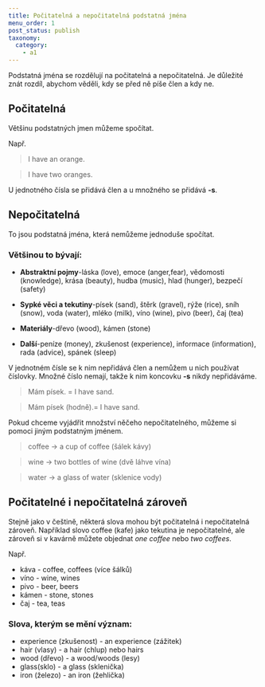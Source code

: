 ```yaml
---
title: Počitatelná a nepočitatelná podstatná jména
menu_order: 1
post_status: publish
taxonomy:
  category:
    - a1
---
```


Podstatná jména se rozdělují na počitatelná a nepočitatelná. Je důležité znát rozdíl, abychom věděli, kdy se před ně píše člen a kdy ne.

## Počitatelná

Většinu podstatných jmen můžeme spočítat.

Např.

> I have an orange.

> I have two oranges.

U jednotného čísla se přidává člen a u množného se přidává **-s**.

## Nepočitatelná

To jsou podstatná jména, která nemůžeme jednoduše spočítat.

### Většinou to bývají:

- **Abstraktní pojmy**-láska (love), emoce (anger,fear), vědomosti (knowledge), krása (beauty), hudba (music), hlad (hunger), bezpečí (safety)

- **Sypké věci a tekutiny**-písek (sand), štěrk (gravel), rýže (rice), sníh (snow), voda (water), mléko (milk), víno (wine), pivo (beer), čaj (tea)

- **Materiály**-dřevo (wood), kámen (stone)

- **Další**-peníze (money), zkušenost (experience), informace (information), rada (advice), spánek (sleep)

V jednotném čísle se k nim nepřidává člen a nemůžem u nich používat číslovky. Množné číslo nemají, takže k nim koncovku **-s** nikdy nepřidáváme.

> Mám písek. = I have sand.

> Mám písek (hodně).= I have sand.

Pokud chceme vyjádřit množství něčeho nepočitatelného, můžeme si pomoci jiným podstatným jménem.

> coffee → a cup of coffee (šálek kávy)

> wine → two bottles of wine (dvě láhve vína)

> water → a glass of water (sklenice vody)

## Počitatelné i nepočitatelná zároveň

Stejně jako v češtině, některá slova mohou být počitatelná i nepočitatelná zároveň. Například slovo coffee (kafe) jako tekutina je nepočitatelné, ale zároveň si v kavárně můžete objednat _one coffee_ nebo _two coffees_.

Např.

- káva - coffee, coffees (více šálků)
- víno - wine, wines
- pivo - beer, beers
- kámen - stone, stones
- čaj - tea, teas

### Slova, kterým se mění význam:

- experience (zkušenost) - an experience (zážitek)
- hair (vlasy) - a hair (chlup) nebo hairs
- wood (dřevo) - a wood/woods (lesy)
- glass(sklo) - a glass (sklenička)
- iron (železo) - an iron (žehlička)
